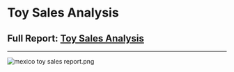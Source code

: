 # Toy Sales Analysis

## Full Report: [Toy Sales Analysis](https://github.com/jakejosh6751/Toy-Sales-Analysis/blob/main/mexico%20toy%20sales.ipynb)

___
![mexico toy sales report.png](https://github.com/jakejosh6751/Toy-Sales-Analysis/blob/main/mexico%20toy%20sales%20report.png)

